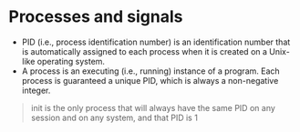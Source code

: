 # Processes and signals
-  PID (i.e., process identification number) is an identification number that is automatically assigned to each process when it is created on a Unix-like operating system.
- A process is an executing (i.e., running) instance of a program. Each process is guaranteed a unique PID, which is always a non-negative integer.
> init is the only process that will always have the same PID on any session and on any system, and that PID is 1

